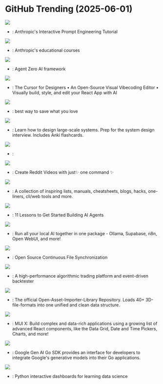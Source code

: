 # GitHub Trending (2025-06-01)

![](https://img.shields.io/badge/Jupyter%20Notebook-New%20993-green?style=flat-square&logo=appveyor)
- [](https://github.comundefined): Anthropic's Interactive Prompt Engineering Tutorial

![](https://img.shields.io/badge/Jupyter%20Notebook-New%20340-green?style=flat-square&logo=appveyor)
- [](https://github.comundefined): Anthropic's educational courses

![](https://img.shields.io/badge/Python-New%20255-green?style=flat-square&logo=appveyor)
- [](https://github.comundefined): Agent Zero AI framework

![](https://img.shields.io/badge/TypeScript-New%20455-green?style=flat-square&logo=appveyor)
- [](https://github.comundefined): The Cursor for Designers • An Open-Source Visual Vibecoding Editor • Visually build, style, and edit your React App with AI

![](https://img.shields.io/badge/Svelte-New%2050-green?style=flat-square&logo=appveyor)
- [](https://github.comundefined): best way to save what you love

![](https://img.shields.io/badge/Python-New%20404-green?style=flat-square&logo=appveyor)
- [](https://github.comundefined): Learn how to design large-scale systems. Prep for the system design interview. Includes Anki flashcards.

![](https://img.shields.io/badge/Batchfile-New%2019-green?style=flat-square&logo=appveyor)
- [](https://github.comundefined): 

![](https://img.shields.io/badge/Python-New%2088-green?style=flat-square&logo=appveyor)
- [](https://github.comundefined): Create Reddit Videos with just✨ one command ✨

![](https://img.shields.io/badge/none-New%20256-green?style=flat-square&logo=appveyor)
- [](https://github.comundefined): A collection of inspiring lists, manuals, cheatsheets, blogs, hacks, one-liners, cli/web tools and more.

![](https://img.shields.io/badge/Jupyter%20Notebook-New%20368-green?style=flat-square&logo=appveyor)
- [](https://github.comundefined): 11 Lessons to Get Started Building AI Agents

![](https://img.shields.io/badge/Python-New%2078-green?style=flat-square&logo=appveyor)
- [](https://github.comundefined): Run all your local AI together in one package - Ollama, Supabase, n8n, Open WebUI, and more!

![](https://img.shields.io/badge/Go-New%20372-green?style=flat-square&logo=appveyor)
- [](https://github.comundefined): Open Source Continuous File Synchronization

![](https://img.shields.io/badge/Python-New%2054-green?style=flat-square&logo=appveyor)
- [](https://github.comundefined): A high-performance algorithmic trading platform and event-driven backtester

![](https://img.shields.io/badge/C%2B%2B-New%2012-green?style=flat-square&logo=appveyor)
- [](https://github.comundefined): The official Open-Asset-Importer-Library Repository. Loads 40+ 3D-file-formats into one unified and clean data structure.

![](https://img.shields.io/badge/TypeScript-New%20163-green?style=flat-square&logo=appveyor)
- [](https://github.comundefined): MUI X: Build complex and data-rich applications using a growing list of advanced React components, like the Data Grid, Date and Time Pickers, Charts, and more!

![](https://img.shields.io/badge/Go-New%204-green?style=flat-square&logo=appveyor)
- [](https://github.comundefined): Google Gen AI Go SDK provides an interface for developers to integrate Google's generative models into their Go applications.

![](https://img.shields.io/badge/Jupyter%20Notebook-New%20103-green?style=flat-square&logo=appveyor)
- [](https://github.comundefined): Python interactive dashboards for learning data science

